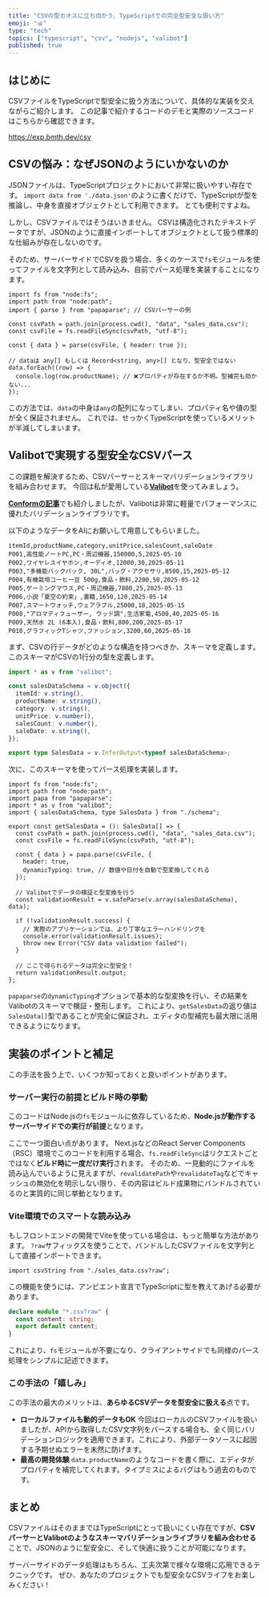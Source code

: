 ```yaml
---
title: "CSVの型カオスに立ち向かう、TypeScriptでの完全型安全な扱い方"
emoji: "📊"
type: "tech"
topics: ["typescript", "csv", "nodejs", "valibot"]
published: true
---
```


## はじめに

CSVファイルをTypeScriptで型安全に扱う方法について、具体的な実装を交えながらご紹介します。
この記事で紹介するコードのデモと実際のソースコードはこちらから確認できます。

https://exp.bmth.dev/csv

## CSVの悩み：なぜJSONのようにいかないのか

JSONファイルは、TypeScriptプロジェクトにおいて非常に扱いやすい存在です。
`import data from './data.json'`のように書くだけで、TypeScriptが型を推論し、中身を直接オブジェクトとして利用できます。
とても便利ですよね。

しかし、CSVファイルではそうはいきません。
CSVは構造化されたテキストデータですが、JSONのように直接インポートしてオブジェクトとして扱う標準的な仕組みが存在しないのです。

そのため、サーバーサイドでCSVを扱う場合、多くのケースで`fs`モジュールを使ってファイルを文字列として読み込み、自前でパース処理を実装することになります。

```typescript:よくあるCSVの読み込み
import fs from "node:fs";
import path from "node:path";
import { parse } from "papaparse"; // CSVパーサーの例

const csvPath = path.join(process.cwd(), "data", "sales_data.csv");
const csvFile = fs.readFileSync(csvPath, "utf-8");

const { data } = parse(csvFile, { header: true });

// dataは any[] もしくは Record<string, any>[] となり、型安全ではない
data.forEach((row) => {
  console.log(row.productName); // ❌️プロパティが存在するか不明。型補完も効かない...
});
```

この方法では、`data`の中身は`any`の配列になってしまい、プロパティ名や値の型が全く保証されません。
これでは、せっかくTypeScriptを使っているメリットが半減してしまいます。

## Valibotで実現する型安全なCSVパース

この課題を解決するため、CSVパーサーとスキーマバリデーションライブラリを組み合わせます。
今回は私が愛用している[**Valibot**](https://valibot.dev/)を使ってみましょう。

[**Conformの記事**](https://zenn.dev/bmth/articles/conform-to-complex)でも紹介しましたが、Valibotは非常に軽量でパフォーマンスに優れたバリデーションライブラリです。

以下のようなデータをAIにお願いして用意してもらいました。

```csv:sales_data.csv
itemId,productName,category,unitPrice,salesCount,saleDate
P001,高性能ノートPC,PC・周辺機器,150000,5,2025-05-10
P002,ワイヤレスイヤホン,オーディオ,12000,30,2025-05-11
P003,"多機能バックパック, 30L",バッグ・アクセサリ,8500,15,2025-05-12
P004,有機栽培コーヒー豆 500g,食品・飲料,2200,50,2025-05-12
P005,ゲーミングマウス,PC・周辺機器,7800,25,2025-05-13
P006,小説「夏空の約束」,書籍,1650,120,2025-05-14
P007,スマートウォッチ,ウェアラブル,25000,18,2025-05-15
P008,"アロマディフューザー, ウッド調",生活家電,4500,40,2025-05-16
P009,天然水 2L (6本入),食品・飲料,800,200,2025-05-17
P010,グラフィックTシャツ,ファッション,3200,60,2025-05-18
```

まず、CSVの行データがどのような構造を持つべきか、スキーマを定義します。
このスキーマがCSVの1行分の型を定義します。

```ts:schema.ts
import * as v from "valibot";

const salesDataSchema = v.object({
  itemId: v.string(),
  productName: v.string(),
  category: v.string(),
  unitPrice: v.number(),
  salesCount: v.number(),
  saleDate: v.string(),
});

export type SalesData = v.InferOutput<typeof salesDataSchema>;
```

次に、このスキーマを使ってパース処理を実装します。

```tsx:CSVを型安全にパースする処理
import fs from "node:fs";
import path from "node:path";
import papa from "papaparse";
import * as v from "valibot";
import { salesDataSchema, type SalesData } from "./schema";

export const getSalesData = (): SalesData[] => {
  const csvPath = path.join(process.cwd(), "data", "sales_data.csv");
  const csvFile = fs.readFileSync(csvPath, "utf-8");

  const { data } = papa.parse(csvFile, {
    header: true,
    dynamicTyping: true, // 数値や日付を自動で型変換してくれる
  });

  // Valibotでデータの検証と型変換を行う
  const validationResult = v.safeParse(v.array(salesDataSchema), data);

  if (!validationResult.success) {
    // 実際のアプリケーションでは、より丁寧なエラーハンドリングを
    console.error(validationResult.issues);
    throw new Error("CSV data validation failed");
  }

  // ここで得られるデータは完全に型安全！
  return validationResult.output;
};
```

`papaparse`の`dynamicTyping`オプションで基本的な型変換を行い、その結果をValibotのスキーマで検証・整形します。
これにより、`getSalesData`の返り値は`SalesData[]`型であることが完全に保証され、エディタの型補完も最大限に活用できるようになります。

## 実装のポイントと補足

この手法を扱う上で、いくつか知っておくと良いポイントがあります。

### サーバー実行の前提とビルド時の挙動

このコードはNode.jsの`fs`モジュールに依存しているため、**Node.jsが動作するサーバーサイドでの実行が前提**となります。

ここで一つ面白い点があります。
Next.jsなどのReact Server Components（RSC）環境でこのコードを利用する場合、`fs.readFileSync`はリクエストごとではなく**ビルド時に一度だけ実行**されます。
そのため、一見動的にファイルを読み込んでいるように見えますが、`revalidatePath`や`revalidateTag`などでキャッシュの無効化を明示しない限り、その内容はビルド成果物にバンドルされているのと実質的に同じ挙動となります。

### Vite環境でのスマートな読み込み

もしフロントエンドの開発でViteを使っている場合は、もっと簡単な方法があります。
`?raw`サフィックスを使うことで、バンドルしたCSVファイルを文字列として直接インポートできます。

```ts:viteでのCSV読み込み
import csvString from "./sales_data.csv?raw";
```

この機能を使うには、アンビエント宣言でTypeScriptに型を教えてあげる必要があります。

```ts:vite-env.d.ts
declare module "*.csv?raw" {
  const content: string;
  export default content;
}
```

これにより、`fs`モジュールが不要になり、クライアントサイドでも同様のパース処理をシンプルに記述できます。

### この手法の「嬉しみ」

この手法の最大のメリットは、**あらゆるCSVデータを型安全に扱える**点です。

- **ローカルファイルも動的データもOK**
 今回はローカルのCSVファイルを扱いましたが、APIから取得したCSV文字列をパースする場合も、全く同じバリデーションロジックを適用できます。これにより、外部データソースに起因する予期せぬエラーを未然に防げます。
- **最高の開発体験**
  `data.productName`のようなコードを書く際に、エディタがプロパティを補完してくれます。タイプミスによるバグはもう過去のものです。

## まとめ

CSVファイルはそのままではTypeScriptにとって扱いにくい存在ですが、**CSVパーサーとValibotのようなスキーマバリデーションライブラリを組み合わせる**ことで、JSONのように型安全に、そして快適に扱うことが可能になります。

サーバーサイドのデータ処理はもちろん、工夫次第で様々な環境に応用できるテクニックです。
ぜひ、あなたのプロジェクトでも型安全なCSVライフをお楽しみください！

